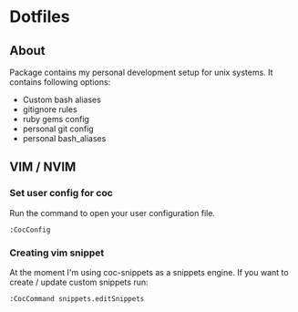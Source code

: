 # Dotfiles

## About

Package contains my personal development setup for unix systems.
It contains following options:

* Custom bash aliases
* gitignore rules
* ruby gems config
* personal git config
* personal bash_aliases

## VIM / NVIM

### Set user config for coc

Run the command  to open your user configuration file.

```
:CocConfig
```

### Creating vim snippet

At the moment I'm using coc-snippets as a snippets engine.
If you want to create / update custom snippets run:

```
:CocCommand snippets.editSnippets
```

